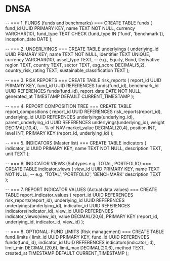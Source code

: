 # DNSA

-- === 1. FUNDS (funds and benchmarks) ===
CREATE TABLE funds (
    fund_id UUID PRIMARY KEY,
    name TEXT NOT NULL,
    currency VARCHAR(10),
    fund_type TEXT CHECK (fund_type IN ('fund', 'benchmark')),
    inception_date DATE
);

-- === 2. UNDERLYINGS ===
CREATE TABLE underlyings (
    underlying_id UUID PRIMARY KEY,
    name TEXT NOT NULL,
    identifier TEXT UNIQUE,
    currency VARCHAR(10),
    asset_type TEXT,  -- e.g., Equity, Bond, Derivative
    region TEXT,
    country TEXT,
    sector TEXT,
    esg_score DECIMAL(5,2),
    country_risk_rating TEXT,
    sustainable_classification TEXT
);

-- === 3. RISK REPORTS ===
CREATE TABLE risk_reports (
    report_id UUID PRIMARY KEY,
    fund_id UUID REFERENCES funds(fund_id),
    benchmark_id UUID REFERENCES funds(fund_id),
    report_date DATE NOT NULL,
    generated_at TIMESTAMP DEFAULT CURRENT_TIMESTAMP
);

-- === 4. REPORT COMPOSITION TREE ===
CREATE TABLE report_compositions (
    report_id UUID REFERENCES risk_reports(report_id),
    underlying_id UUID REFERENCES underlyings(underlying_id),
    parent_underlying_id UUID REFERENCES underlyings(underlying_id),
    weight DECIMAL(10,4), -- % of NAV
    market_value DECIMAL(20,4),
    position INT,
    level INT,
    PRIMARY KEY (report_id, underlying_id)
);

-- === 5. INDICATORS (Master list) ===
CREATE TABLE indicators (
    indicator_id UUID PRIMARY KEY,
    name TEXT NOT NULL,
    description TEXT,
    unit TEXT
);

-- === 6. INDICATOR VIEWS (Subtypes e.g. TOTAL, PORTFOLIO) ===
CREATE TABLE indicator_views (
    view_id UUID PRIMARY KEY,
    name TEXT NOT NULL,         -- e.g. 'TOTAL', 'PORTFOLIO', 'BENCHMARK'
    description TEXT
);

-- === 7. REPORT INDICATOR VALUES (Actual data values) ===
CREATE TABLE report_indicator_values (
    report_id UUID REFERENCES risk_reports(report_id),
    underlying_id UUID REFERENCES underlyings(underlying_id),
    indicator_id UUID REFERENCES indicators(indicator_id),
    view_id UUID REFERENCES indicator_views(view_id),
    value DECIMAL(20,6),
    PRIMARY KEY (report_id, underlying_id, indicator_id, view_id)
);

-- === 8. OPTIONAL: FUND LIMITS (Risk management) ===
CREATE TABLE fund_limits (
    limit_id UUID PRIMARY KEY,
    fund_id UUID REFERENCES funds(fund_id),
    indicator_id UUID REFERENCES indicators(indicator_id),
    limit_min DECIMAL(20,6),
    limit_max DECIMAL(20,6),
    method TEXT,
    created_at TIMESTAMP DEFAULT CURRENT_TIMESTAMP
);

